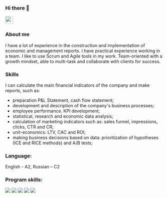 ### Hi there 👋
<img src="https://camo.githubusercontent.com/a493f6833f99fb3c85788d6d9305e6b7a42b838e5ee5d138fd9a8214a7e77472/68747470733a2f2f696d672e736869656c64732e696f2f62616467652f6c696e6b6564696e2d2532333030373742352e7376673f267374796c653d666f722d7468652d6261646765266c6f676f3d6c696e6b6564696e266c6f676f436f6c6f723d7768697465" height="25" data-canonical-src="https://img.shields.io/badge/linkedin-%230077B5.svg?&amp;style=for-the-badge&amp;logo=linkedin&amp;logoColor=white" style="max-width: 100%;">

### About me
I have a lot of experience in the construction and implementation of economic and management reports. I have practical experience working in a team. I like to use Scrum and Agile tools in my work. Team-oriented with a growth mindset, able to multi-task and collaborate with clients for success.

### Skills
I can calculate the main financial indicators of the company and make reports, such as:
- preparation P&L Statement, cash flow statement;
- development and description of the company's business processes;
- employee performance. KPI development;
- statistical, research and economic data analysis;
- calculation of marketing indicators such as: sales funnel, impressions, clicks, CTR and CR;
- unit-economics: LTV, CAC and ROI;
- making business decisions based on data: prioritization of hypotheses (ICE and RICE methods) and A/B tests;

### Language: 
English - A2, Russian – С2

### Program skills:
<img src="https://img.shields.io/badge/python-ADFF2F?style=for-the-badge&logo=python&logoColor=000000"/> <img src="https://img.shields.io/badge/MySQL-ADFF2F?style=for-the-badge&logo=MySQL&logoColor=000000"/> <img src="https://img.shields.io/badge/Microsoft Excel-ADFF2F?style=for-the-badge&logo=Microsoft Excel&logoColor=000000"/> <img src="https://img.shields.io/badge/Jupyter-ADFF2F?style=for-the-badge&logo=Jupyter&logoColor=000000"/> <img src="https://img.shields.io/badge/Tableau-ADFF2F?style=for-the-badge&logo=Tableau&logoColor=000000"/>
